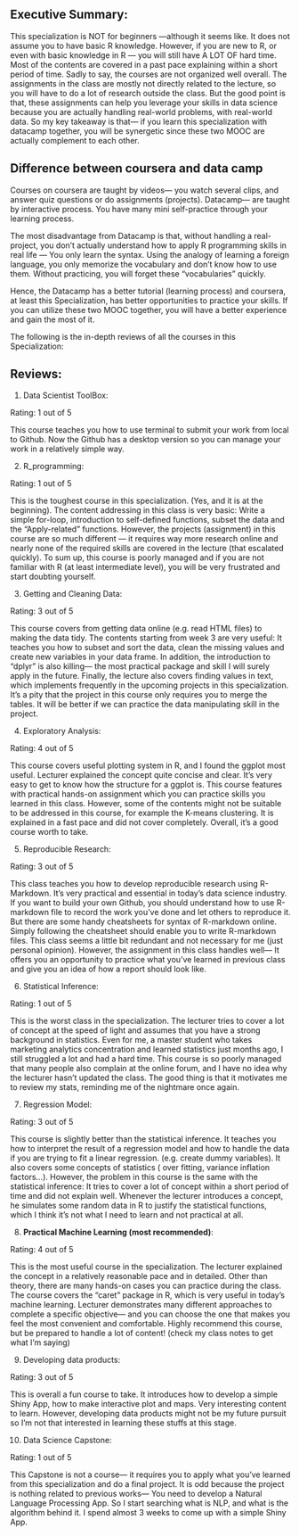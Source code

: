 ## Executive Summary:

This specialization is NOT for beginners —although it seems like. It does not assume you to have basic R knowledge. However, if you are new to R, or even with basic knowledge in R — you will still have A LOT OF hard time. Most of the contents are covered in a past pace explaining within a short period of time. Sadly to say, the courses are not organized well overall. The assignments in the class are mostly not directly related to the lecture, so you will have to do a lot of research outside the class. But the good point is that, these assignments can help you leverage your skills in data science because you are actually handling real-world problems, with real-world data. So my key takeaway is that— if you learn this specialization with datacamp together, you will be synergetic since these two MOOC are actually complement to each other.


## Difference between coursera and data camp

Courses on coursera are taught by videos— you watch several clips, and answer quiz questions or do assignments (projects). Datacamp— are taught by interactive process. You have many mini self-practice through your learning process.

The most disadvantage from Datacamp is that, without handling a real-project, you don’t actually understand how to apply R programming skills in real life — You only learn the syntax. Using the analogy of learning a foreign language, you only memorize the vocabulary and don’t know how to use them. Without practicing, you will forget these “vocabularies” quickly.

Hence, the Datacamp has a better tutorial (learning process) and coursera, at least this Specialization, has better opportunities to practice your skills. If you can utilize these two MOOC together, you will have a better experience and gain the most of it.

The following is the in-depth reviews of all the courses in this Specialization:



 
## Reviews: 

1. Data Scientist ToolBox:

Rating: 1 out of 5

This course teaches you how to use terminal to submit your work from local to Github. Now the Github has a desktop version so you can manage your work in a relatively simple way. 

2. R_programming: 

Rating: 1 out of 5

This is the toughest course in this specialization. (Yes, and it is at the beginning).
The content addressing in this class is very basic: Write a simple for-loop, introduction to self-defined functions, subset the data and the “Apply-related” functions. However, the projects (assignment) in this course are so much different —  it requires way more research online and nearly none of the required skills are covered in the lecture (that escalated quickly). To sum up, this course is poorly managed and if you are not familiar with R (at least intermediate level), you will be very frustrated and start doubting yourself. 

3. Getting and Cleaning Data:

Rating: 3 out of 5

This course covers from getting data online (e.g. read HTML files) to making the data tidy. The contents starting from week 3 are very useful: It teaches you how to subset and sort the data, clean the missing values and create new variables in your data frame. In addition, the introduction to “dplyr” is also killing— the most practical package and skill I will surely apply in the future. Finally, the lecture also covers finding values in text, which implements frequently in the upcoming projects in this specialization. It’s a pity that the project in this course only requires you to merge the tables. It will be better if we can practice the data manipulating skill in the project.

4. Exploratory Analysis:

Rating: 4 out of 5

This course covers useful plotting system in R, and I found the ggplot most useful. Lecturer explained the concept quite concise and clear. It’s very easy to get to know how the structure for a ggplot is. This course features with practical hands-on assignment which you can practice skills you learned in this class. However, some of the contents might not be suitable to be addressed in this course, for example the K-means clustering. It is explained in a fast pace and did not cover completely. Overall, it’s a good course worth to take.

5. Reproducible Research:

Rating:  3 out of 5

This class teaches you how to develop reproducible research using R-Markdown. It’s very practical and essential in today’s data science industry. If you want to build your own Github, you should understand how to use R-markdown file to record the work you’ve done and let others to reproduce it. But there are some handy cheatsheets for syntax of R-markdown online. Simply following the cheatsheet should enable you to write R-markdown files. This class seems a little bit redundant and not necessary for me (just personal opinion). However, the assignment in this class handles well— It offers you an opportunity to practice what you’ve learned in previous class and give you an idea of how a report should look like.

6. Statistical Inference:

Rating: 1 out of 5

This is the worst class in the specialization. The lecturer tries to cover a lot of concept at the speed of light and assumes that you have a strong background in statistics. Even for me, a master student who takes marketing analytics concentration and learned statistics just months ago, I still struggled a lot and had a hard time. This course is so poorly managed that many people also complain at the online forum, and I have no idea why the lecturer hasn’t updated the class. The good thing is that it motivates me to review my stats, reminding me of the nightmare once again. 

7. Regression Model:

Rating: 3 out of 5

This course is slightly better than the statistical inference. It teaches you how to interpret the result of a regression model and how to handle the data if you are trying to fit a linear regression. (e.g. create dummy variables). It also covers some concepts of statistics ( over fitting, variance inflation factors…). However, the problem in this course is the same with the statistical inference: It tries to cover a lot of concept within a short period of time and did not explain well. Whenever the lecturer introduces a concept, he simulates some random data in R to justify the statistical functions, which I think it’s not what I need to learn and not practical at all.

8. **Practical Machine Learning (most recommended)**:

Rating: 4 out of 5

This is the most useful course in the specialization. The lecturer explained the concept in a relatively reasonable pace and in detailed. Other than theory, there are many hands-on cases you can practice during the class. The course covers the “caret” package in R, which is very useful in today’s machine learning. Lecturer demonstrates many different approaches to complete a specific objective— and you can choose the one that makes you feel the most convenient and comfortable. Highly recommend this course, but be prepared to handle a lot of content! (check my class notes to get what I’m saying)

9. Developing data products:

Rating: 3 out of 5

This is overall a fun course to take. It introduces how to develop a simple Shiny App, how to make interactive plot and maps. Very interesting content to learn. However, developing data products might not be my future pursuit so I’m not that interested in learning these stuffs at this stage.


10. Data Science Capstone:

Rating: 1 out of 5

This Capstone is not a course— it requires you to apply what you’ve learned from this specialization and do a final project. It is odd because the project is nothing related to previous works— You need to develop a Natural Language Processing App. So I start searching what is NLP, and what is the algorithm behind it. I spend almost 3 weeks to come up with a simple Shiny App. 
